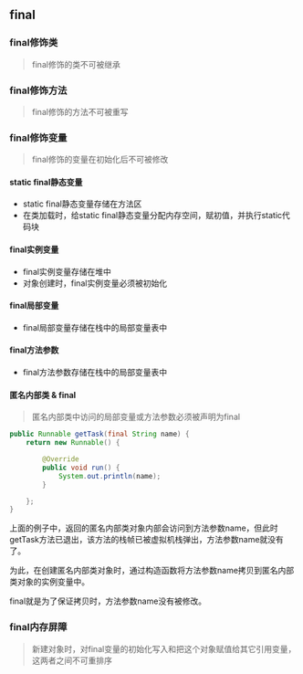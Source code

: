 ## final

### final修饰类

> final修饰的类不可被继承

### final修饰方法

> final修饰的方法不可被重写

### final修饰变量

> final修饰的变量在初始化后不可被修改

#### static final静态变量

* static final静态变量存储在方法区
* 在类加载时，给static final静态变量分配内存空间，赋初值，并执行static代码块

#### final实例变量

* final实例变量存储在堆中
* 对象创建时，final实例变量必须被初始化

#### final局部变量

* final局部变量存储在栈中的局部变量表中

#### final方法参数

* final方法参数存储在栈中的局部变量表中

#### 匿名内部类 & final

> 匿名内部类中访问的局部变量或方法参数必须被声明为final

```java
public Runnable getTask(final String name) {
    return new Runnable() {

        @Override
        public void run() {
            System.out.println(name);
        }

    };
}
```

上面的例子中，返回的匿名内部类对象内部会访问到方法参数name，但此时getTask方法已退出，该方法的栈帧已被虚拟机栈弹出，方法参数name就没有了。

为此，在创建匿名内部类对象时，通过构造函数将方法参数name拷贝到匿名内部类对象的实例变量中。

final就是为了保证拷贝时，方法参数name没有被修改。

### final内存屏障

> 新建对象时，对final变量的初始化写入和把这个对象赋值给其它引用变量，这两者之间不可重排序
